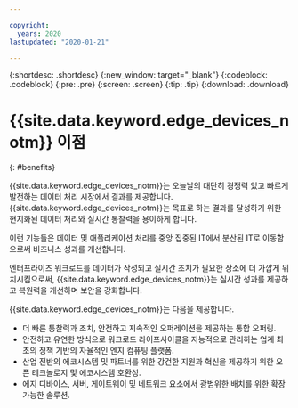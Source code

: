 ```yaml
---

copyright:
  years: 2020
lastupdated: "2020-01-21"

---
```


{:shortdesc: .shortdesc}
{:new_window: target="_blank"}
{:codeblock: .codeblock}
{:pre: .pre}
{:screen: .screen}
{:tip: .tip}
{:download: .download}

# {{site.data.keyword.edge_devices_notm}} 이점
{: #benefits}

{{site.data.keyword.edge_devices_notm}}는 오늘날의 대단히 경쟁력 있고 빠르게 발전하는 데이터 처리 시장에서 결과를 제공합니다. {{site.data.keyword.edge_devices_notm}}는 목표로 하는 결과를 달성하기 위한 현지화된 데이터 처리와 실시간 통찰력을 용이하게 합니다.

이런 기능들은 데이터 및 애플리케이션 처리를 중앙 집중된 IT에서 분산된 IT로 이동함으로써 비즈니스 성과를 개선합니다.

엔터프라이즈 워크로드를 데이터가 작성되고 실시간 조치가 필요한 장소에 더 가깝게 위치시킴으로써, {{site.data.keyword.edge_devices_notm}}는 실시간 성과를 제공하고 복원력을 개선하며 보안을 강화합니다.

{{site.data.keyword.edge_devices_notm}}는 다음을 제공합니다. 

* 더 빠른 통찰력과 조치, 안전하고 지속적인 오퍼레이션을 제공하는 통합 오퍼링.
* 안전하고 유연한 방식으로 워크로드 라이프사이클을 지능적으로 관리하는
업계 최초의 정책 기반의 자율적인 엔지 컴퓨팅 플랫폼.
* 산업 전반의 에코시스템 및 파트너를 위한 강건한 지원과 혁신을 제공하기 위한 오픈 테크놀로지 및 에코시스템 호환성.
* 에지 디바이스, 서버, 게이트웨이 및 네트워크 요소에서 광범위한 배치를 위한 확장 가능한 솔루션.
